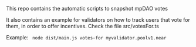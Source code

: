 This repo contains the automatic scripts to snapshot mpDAO votes


It also contains an example for validators on how to track users that vote for them, in order to offer incentives.
Check the file src/votesFor.ts

Example:
<code>
node dist/main.js votes-for myvalidator.poolv1.near
</code>